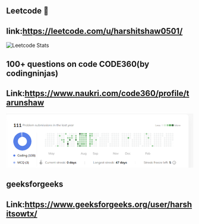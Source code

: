 ## Leetcode  👋
## link:https://leetcode.com/u/harshitshaw0501/
<!--
**harshitshaw0501/harshitshaw0501** is a ✨ _special_ ✨ repository because its `README.md` (this file) appears on your GitHub profile.

Here are some ideas to get you started:

- 🔭 I’m currently working on ...
- 🌱 I’m currently learning ...
- 👯 I’m looking to collaborate on ...
- 🤔 I’m looking for help with ...
- 💬 Ask me about ...
- 📫 How to reach me: ...
- 😄 Pronouns: ...
- ⚡ Fun fact: ...
-->
![Leetcode Stats](https://leetcard.jacoblin.cool/harshitshaw0501?theme=dark)
## 100+ questions on code CODE360(by codingninjas)
## Link:https://www.naukri.com/code360/profile/tarunshaw
![image alt](https://github.com/harshitshaw0501/harshitshaw0501/blob/main/Screenshot%20(92).png?raw=true)
## geeksforgeeks 
## Link:https://www.geeksforgeeks.org/user/harshitsowtx/
